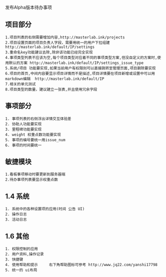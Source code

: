 
发布Alpha版本待办事项

## 项目部分
    1.项目列表的右侧需要增加内容,http://masterlab.ink/projects
    2.项目设置页面的项目负责人字段，需要用统一的用户下拉组建 http://masterlab.ink/default/IP/settings
    3.重命名key功能建议去除,除非该功能已经完全实现
    4.事项类型列表不应该为空,每个项目类型对应着不同的事项类型方案,但没自定义的方案时,使用默认的方案 http://masterlab.ink/default/IP/settings_issue_type
    5.系统/项目 功能要实现,如果当前用户有权限则可以直接跳转至管理页面,项目删除要实现
    6.项目的首页,中间内容要显示项目详情而不是描述,项目详情要在项目新增或设置中可以用markdown编辑  http://masterlab.ink/default/IP
    7.相关的单元测试
    8.项目类型的数量，建议建立一张表,并且使用冗余字段

## 事项部分
    1. 事项列表的右侧浮出详情交互体验差
    2. 协助人功能要实现
    3. 里程碑功能要实现
    4. weight 权重点数功能要实现
    5. 事项的编号要统一用issue_num
    6. 事项的时间要统一


## 敏捷模块
    1.看板事项移动时要更新到服务器端
    2.待办事项列表要显示权重点数


## 1.4 系统
    1. 系统中的各种设置项的应用(时间 公告 UI)
    2. 操作日志
    3. 活动日志

## 1.6 其他
    1. 权限控制的应用
    2. 用户资料,操作记录
    3. 快捷键
    4. 使用帮助和提示     右下角帮助图标可参考 http://www.jq22.com/yanshi17798
    5. 统一的 ui布局



